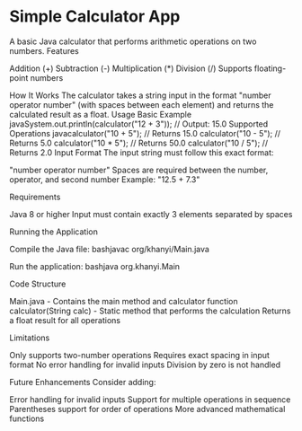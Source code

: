 # Simple Calculator App

A basic Java calculator that performs arithmetic operations on two numbers.
Features

Addition (+)
Subtraction (-)
Multiplication (*)
Division (/)
Supports floating-point numbers

How It Works
The calculator takes a string input in the format "number operator number" (with spaces between each element) and returns the calculated result as a float.
Usage
Basic Example
javaSystem.out.println(calculator("12 + 3")); // Output: 15.0
Supported Operations
javacalculator("10 + 5");   // Returns 15.0
calculator("10 - 5");   // Returns 5.0
calculator("10 * 5");   // Returns 50.0
calculator("10 / 5");   // Returns 2.0
Input Format
The input string must follow this exact format:

"number operator number"
Spaces are required between the number, operator, and second number
Example: "12.5 + 7.3"

Requirements

Java 8 or higher
Input must contain exactly 3 elements separated by spaces

Running the Application

Compile the Java file:
bashjavac org/khanyi/Main.java

Run the application:
bashjava org.khanyi.Main


Code Structure

Main.java - Contains the main method and calculator function
calculator(String calc) - Static method that performs the calculation
Returns a float result for all operations

Limitations

Only supports two-number operations
Requires exact spacing in input format
No error handling for invalid inputs
Division by zero is not handled

Future Enhancements
Consider adding:

Error handling for invalid inputs
Support for multiple operations in sequence
Parentheses support for order of operations
More advanced mathematical functions
